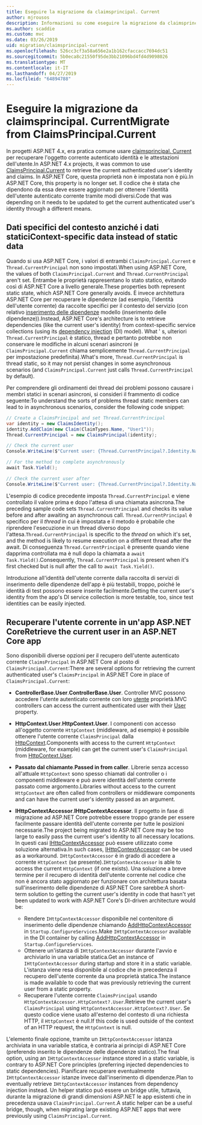 ```yaml
---
title: Eseguire la migrazione da claimsprincipal. Current
author: mjrousos
description: Informazioni su come eseguire la migrazione da claimsprincipal. Current per recuperare l'identità dell'utente autenticato corrente e le attestazioni in ASP.NET Core.
ms.author: scaddie
ms.custom: mvc
ms.date: 03/26/2019
uid: migration/claimsprincipal-current
ms.openlocfilehash: 526cc3cf3a58a656e2a1b162cfaccacc7694dc51
ms.sourcegitcommit: 5b0eca8c21550f95de3bb21096bd4fd4d9098026
ms.translationtype: MT
ms.contentlocale: it-IT
ms.lasthandoff: 04/27/2019
ms.locfileid: "64894788"
---
```

# <a name="migrate-from-claimsprincipalcurrent"></a><span data-ttu-id="a9cd3-103">Eseguire la migrazione da claimsprincipal. Current</span><span class="sxs-lookup"><span data-stu-id="a9cd3-103">Migrate from ClaimsPrincipal.Current</span></span>

<span data-ttu-id="a9cd3-104">In progetti ASP.NET 4.x, era pratica comune usare [claimsprincipal. Current](/dotnet/api/system.security.claims.claimsprincipal.current) per recuperare l'oggetto corrente autenticato identità e le attestazioni dell'utente.</span><span class="sxs-lookup"><span data-stu-id="a9cd3-104">In ASP.NET 4.x projects, it was common to use [ClaimsPrincipal.Current](/dotnet/api/system.security.claims.claimsprincipal.current) to retrieve the current authenticated user's identity and claims.</span></span> <span data-ttu-id="a9cd3-105">In ASP.NET Core, questa proprietà non è impostata non è più.</span><span class="sxs-lookup"><span data-stu-id="a9cd3-105">In ASP.NET Core, this property is no longer set.</span></span> <span data-ttu-id="a9cd3-106">Il codice che è stata che dipendono da essa deve essere aggiornato per ottenere l'identità dell'utente autenticato corrente tramite modi diversi.</span><span class="sxs-lookup"><span data-stu-id="a9cd3-106">Code that was depending on it needs to be updated to get the current authenticated user's identity through a different means.</span></span>

## <a name="context-specific-data-instead-of-static-data"></a><span data-ttu-id="a9cd3-107">Dati specifici del contesto anziché i dati statici</span><span class="sxs-lookup"><span data-stu-id="a9cd3-107">Context-specific data instead of static data</span></span>

<span data-ttu-id="a9cd3-108">Quando si usa ASP.NET Core, i valori di entrambi `ClaimsPrincipal.Current` e `Thread.CurrentPrincipal` non sono impostati.</span><span class="sxs-lookup"><span data-stu-id="a9cd3-108">When using ASP.NET Core, the values of both `ClaimsPrincipal.Current` and `Thread.CurrentPrincipal` aren't set.</span></span> <span data-ttu-id="a9cd3-109">Entrambe le proprietà rappresentano lo stato statico, evitando così di ASP.NET Core a livello generale.</span><span class="sxs-lookup"><span data-stu-id="a9cd3-109">These properties both represent static state, which ASP.NET Core generally avoids.</span></span> <span data-ttu-id="a9cd3-110">È invece architettura ASP.NET Core per recuperare le dipendenze (ad esempio, l'identità dell'utente corrente) da raccolte specifici per il contesto del servizio (con relativo [inserimento delle dipendenze](xref:fundamentals/dependency-injection) modello (inserimento delle dipendenze)).</span><span class="sxs-lookup"><span data-stu-id="a9cd3-110">Instead, ASP.NET Core's architecture is to retrieve dependencies (like the current user's identity) from context-specific service collections (using its [dependency injection](xref:fundamentals/dependency-injection) (DI) model).</span></span> <span data-ttu-id="a9cd3-111">What ' s, ulteriori `Thread.CurrentPrincipal` è statico, thread e pertanto potrebbe non conservare le modifiche in alcuni scenari asincroni (e `ClaimsPrincipal.Current` chiama semplicemente `Thread.CurrentPrincipal` per impostazione predefinita).</span><span class="sxs-lookup"><span data-stu-id="a9cd3-111">What's more, `Thread.CurrentPrincipal` is thread static, so it may not persist changes in some asynchronous scenarios (and `ClaimsPrincipal.Current` just calls `Thread.CurrentPrincipal` by default).</span></span>

<span data-ttu-id="a9cd3-112">Per comprendere gli ordinamenti dei thread dei problemi possono causare i membri statici in scenari asincroni, si consideri il frammento di codice seguente:</span><span class="sxs-lookup"><span data-stu-id="a9cd3-112">To understand the sorts of problems thread static members can lead to in asynchronous scenarios, consider the following code snippet:</span></span>

```csharp
// Create a ClaimsPrincipal and set Thread.CurrentPrincipal
var identity = new ClaimsIdentity();
identity.AddClaim(new Claim(ClaimTypes.Name, "User1"));
Thread.CurrentPrincipal = new ClaimsPrincipal(identity);

// Check the current user
Console.WriteLine($"Current user: {Thread.CurrentPrincipal?.Identity.Name}");

// For the method to complete asynchronously
await Task.Yield();

// Check the current user after
Console.WriteLine($"Current user: {Thread.CurrentPrincipal?.Identity.Name}");
```

<span data-ttu-id="a9cd3-113">L'esempio di codice precedente imposta `Thread.CurrentPrincipal` e viene controllato il valore prima e dopo l'attesa di una chiamata asincrona.</span><span class="sxs-lookup"><span data-stu-id="a9cd3-113">The preceding sample code sets `Thread.CurrentPrincipal` and checks its value before and after awaiting an asynchronous call.</span></span> <span data-ttu-id="a9cd3-114">`Thread.CurrentPrincipal` è specifico per il *thread* in cui è impostata e il metodo è probabile che riprendere l'esecuzione in un thread diverso dopo l'attesa.</span><span class="sxs-lookup"><span data-stu-id="a9cd3-114">`Thread.CurrentPrincipal` is specific to the *thread* on which it's set, and the method is likely to resume execution on a different thread after the await.</span></span> <span data-ttu-id="a9cd3-115">Di conseguenza `Thread.CurrentPrincipal` è presente quando viene dapprima controllata ma è null dopo la chiamata a `await Task.Yield()`.</span><span class="sxs-lookup"><span data-stu-id="a9cd3-115">Consequently, `Thread.CurrentPrincipal` is present when it's first checked but is null after the call to `await Task.Yield()`.</span></span>

<span data-ttu-id="a9cd3-116">Introduzione all'identità dell'utente corrente dalla raccolta di servizi di inserimento delle dipendenze dell'app è più testabili, troppo, poiché le identità di test possono essere inserite facilmente.</span><span class="sxs-lookup"><span data-stu-id="a9cd3-116">Getting the current user's identity from the app's DI service collection is more testable, too, since test identities can be easily injected.</span></span>

## <a name="retrieve-the-current-user-in-an-aspnet-core-app"></a><span data-ttu-id="a9cd3-117">Recuperare l'utente corrente in un'app ASP.NET Core</span><span class="sxs-lookup"><span data-stu-id="a9cd3-117">Retrieve the current user in an ASP.NET Core app</span></span>

<span data-ttu-id="a9cd3-118">Sono disponibili diverse opzioni per il recupero dell'utente autenticato corrente `ClaimsPrincipal` in ASP.NET Core al posto di `ClaimsPrincipal.Current`:</span><span class="sxs-lookup"><span data-stu-id="a9cd3-118">There are several options for retrieving the current authenticated user's `ClaimsPrincipal` in ASP.NET Core in place of `ClaimsPrincipal.Current`:</span></span>

* <span data-ttu-id="a9cd3-119">**ControllerBase.User**.</span><span class="sxs-lookup"><span data-stu-id="a9cd3-119">**ControllerBase.User**.</span></span> <span data-ttu-id="a9cd3-120">Controller MVC possono accedere l'utente autenticato corrente con loro [utente](/dotnet/api/microsoft.aspnetcore.mvc.controllerbase.user) proprietà.</span><span class="sxs-lookup"><span data-stu-id="a9cd3-120">MVC controllers can access the current authenticated user with their [User](/dotnet/api/microsoft.aspnetcore.mvc.controllerbase.user) property.</span></span>
* <span data-ttu-id="a9cd3-121">**HttpContext.User**.</span><span class="sxs-lookup"><span data-stu-id="a9cd3-121">**HttpContext.User**.</span></span> <span data-ttu-id="a9cd3-122">I componenti con accesso all'oggetto corrente `HttpContext` (middleware, ad esempio) è possibile ottenere l'utente corrente `ClaimsPrincipal` dalla [HttpContext](/dotnet/api/microsoft.aspnetcore.http.httpcontext.user).</span><span class="sxs-lookup"><span data-stu-id="a9cd3-122">Components with access to the current `HttpContext` (middleware, for example) can get the current user's `ClaimsPrincipal` from [HttpContext.User](/dotnet/api/microsoft.aspnetcore.http.httpcontext.user).</span></span>
* <span data-ttu-id="a9cd3-123">**Passato dal chiamante**.</span><span class="sxs-lookup"><span data-stu-id="a9cd3-123">**Passed in from caller**.</span></span> <span data-ttu-id="a9cd3-124">Librerie senza accesso all'attuale `HttpContext` sono spesso chiamati dal controller o i componenti middleware e può avere identità dell'utente corrente passato come argomento.</span><span class="sxs-lookup"><span data-stu-id="a9cd3-124">Libraries without access to the current `HttpContext` are often called from controllers or middleware components and can have the current user's identity passed as an argument.</span></span>
* <span data-ttu-id="a9cd3-125">**IHttpContextAccessor**.</span><span class="sxs-lookup"><span data-stu-id="a9cd3-125">**IHttpContextAccessor**.</span></span> <span data-ttu-id="a9cd3-126">Il progetto in fase di migrazione ad ASP.NET Core potrebbe essere troppo grande per essere facilmente passare identità dell'utente corrente per tutte le posizioni necessarie.</span><span class="sxs-lookup"><span data-stu-id="a9cd3-126">The project being migrated to ASP.NET Core may be too large to easily pass the current user's identity to all necessary locations.</span></span> <span data-ttu-id="a9cd3-127">In questi casi [IHttpContextAccessor](/dotnet/api/microsoft.aspnetcore.http.ihttpcontextaccessor) può essere utilizzato come soluzione alternativa.</span><span class="sxs-lookup"><span data-stu-id="a9cd3-127">In such cases, [IHttpContextAccessor](/dotnet/api/microsoft.aspnetcore.http.ihttpcontextaccessor) can be used as a workaround.</span></span> <span data-ttu-id="a9cd3-128">`IHttpContextAccessor` è in grado di accedere a corrente `HttpContext` (se presente).</span><span class="sxs-lookup"><span data-stu-id="a9cd3-128">`IHttpContextAccessor` is able to access the current `HttpContext` (if one exists).</span></span> <span data-ttu-id="a9cd3-129">Una soluzione a breve termine per il recupero di identità dell'utente corrente nel codice che non è ancora stato aggiornato per funzionare con architettura basata sull'inserimento delle dipendenze di ASP.NET Core sarebbe:</span><span class="sxs-lookup"><span data-stu-id="a9cd3-129">A short-term solution to getting the current user's identity in code that hasn't yet been updated to work with ASP.NET Core's DI-driven architecture would be:</span></span>

  * <span data-ttu-id="a9cd3-130">Rendere `IHttpContextAccessor` disponibile nel contenitore di inserimento delle dipendenze chiamando [AddHttpContextAccessor](https://github.com/aspnet/Hosting/issues/793) in `Startup.ConfigureServices`.</span><span class="sxs-lookup"><span data-stu-id="a9cd3-130">Make `IHttpContextAccessor` available in the DI container by calling [AddHttpContextAccessor](https://github.com/aspnet/Hosting/issues/793) in `Startup.ConfigureServices`.</span></span>
  * <span data-ttu-id="a9cd3-131">Ottenere un'istanza di `IHttpContextAccessor` durante l'avvio e archiviarlo in una variabile statica.</span><span class="sxs-lookup"><span data-stu-id="a9cd3-131">Get an instance of `IHttpContextAccessor` during startup and store it in a static variable.</span></span> <span data-ttu-id="a9cd3-132">L'istanza viene resa disponibile al codice che in precedenza il recupero dell'utente corrente da una proprietà statica.</span><span class="sxs-lookup"><span data-stu-id="a9cd3-132">The instance is made available to code that was previously retrieving the current user from a static property.</span></span>
  * <span data-ttu-id="a9cd3-133">Recuperare l'utente corrente `ClaimsPrincipal` usando `HttpContextAccessor.HttpContext?.User`.</span><span class="sxs-lookup"><span data-stu-id="a9cd3-133">Retrieve the current user's `ClaimsPrincipal` using `HttpContextAccessor.HttpContext?.User`.</span></span> <span data-ttu-id="a9cd3-134">Se questo codice viene usato all'esterno del contesto di una richiesta HTTP, il `HttpContext` è null.</span><span class="sxs-lookup"><span data-stu-id="a9cd3-134">If this code is used outside of the context of an HTTP request, the `HttpContext` is null.</span></span>

<span data-ttu-id="a9cd3-135">L'elemento finale opzione, tramite un `IHttpContextAccessor` istanza archiviata in una variabile statica, è contraria ai principi di ASP.NET Core (preferendo inserito le dipendenze delle dipendenze statico).</span><span class="sxs-lookup"><span data-stu-id="a9cd3-135">The final option, using an `IHttpContextAccessor` instance stored in a static variable, is contrary to ASP.NET Core principles (preferring injected dependencies to static dependencies).</span></span> <span data-ttu-id="a9cd3-136">Pianificare recuperare eventualmente `IHttpContextAccessor` istanze invece dall'inserimento di dipendenze.</span><span class="sxs-lookup"><span data-stu-id="a9cd3-136">Plan to eventually retrieve `IHttpContextAccessor` instances from dependency injection instead.</span></span> <span data-ttu-id="a9cd3-137">Un helper statico può essere un bridge utile, tuttavia, durante la migrazione di grandi dimensioni ASP.NET le app esistenti che in precedenza usava `ClaimsPrincipal.Current`.</span><span class="sxs-lookup"><span data-stu-id="a9cd3-137">A static helper can be a useful bridge, though, when migrating large existing ASP.NET apps that were previously using `ClaimsPrincipal.Current`.</span></span>
